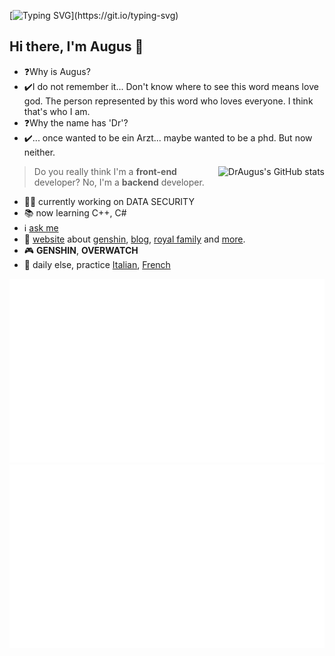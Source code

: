 [![Typing SVG](http://readme-typing-svg.herokuapp.com?font=Arizonia&size=25&color=F7825D&lines=There+is+a+sweet+smell+of+roses+in+the+air.;love+at+first+sight;Look+at+that+moon.+It's+as+bright+as+a+light+bulb.)](https://git.io/typing-svg)

## Hi there, I'm Augus 👋

- ❓Why is Augus?
- ✔️I do not remember it... Don't know where to see this word means love god. The person represented by this word who loves everyone. I think that's who I am.
- ❓Why the name has 'Dr'?
- ✔️... once wanted to be ein Arzt... maybe wanted to be a phd. But now neither.

<img src="https://github-readme-stats.vercel.app/api?username=draugus&show_icons=true&hide_title=true&hide_border=true" alt="DrAugus's GitHub stats" align="right">


> Do you really think I'm a **front-end** developer? No, I'm a **backend** developer.

- 🐕‍🦺 currently working on DATA SECURITY
- 📚 now learning C++, C#
- ℹ️ [ask me](https://github.com/DrAugus/DrAugus/issues)
- 🔗 [website](https://augusmeow.cn/) about [genshin](https://augusmeow.cn/list/genshin), [blog](https://augusmeow.cn/blog/), [royal family](https://augusmeow.cn/blog/) and [more](https://augusmeow.cn/blog/).
- 🎮 **GENSHIN**, **OVERWATCH**
- 🥂 daily else, practice [Italian](https://www.edilingua.it/), [French](https://mlp.fltrp.com/wys/bookstore/file?id=1135)


![](https://raw.githubusercontent.com/DrAugus/github-stats/master/generated/overview.svg)
![](https://raw.githubusercontent.com/DrAugus/github-stats/master/generated/languages.svg)
<!-- ![](http://github-profile-summary-cards.vercel.app/api/cards/most-commit-language?username=draugus&theme=github)
![](http://github-profile-summary-cards.vercel.app/api/cards/repos-per-language?username=draugus&theme=github) -->
